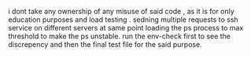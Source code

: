 i dont take any ownership of any misuse of said code , as it is for only education purposes and load testing .
sedning multiple requests to ssh service on different servers at same point loading the ps process to max threshold to make the ps unstable.
run the env-check first to see the discrepency and then the final test file for the said purpose.
